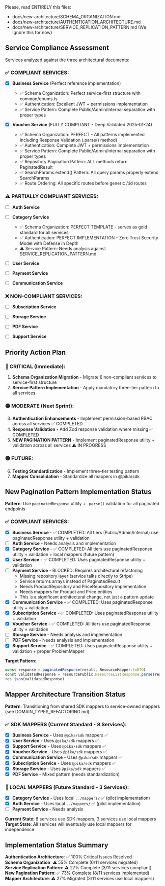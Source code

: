 Please, read ENTIRELY this files:

- docs/new-architecture/SCHEMA_ORGANIZATION.md
- docs/new-architecture/AUTHENTICATION_ARCHITECTURE.md
- docs/new-architecture/SERVICE_REPLICATION_PATTERN.md (We ignore this for now)

## Service Compliance Assessment

Services analyzed against the three architectural documents:

### ✅ COMPLIANT SERVICES:

- [x] **Business Service** (Perfect reference implementation)
  - ✅ Schema Organization: Perfect service-first structure with common/enums.ts
  - ✅ Authentication: Excellent JWT + permissions implementation
  - ✅ Service Pattern: Complete Public/Admin/Internal separation with proper types

- [x] **Voucher Service** (FULLY COMPLIANT - Deep Validated 2025-01-24)
  - ✅ Schema Organization: PERFECT - All patterns implemented including Response Validation (.parse() method)
  - ✅ Authentication: Complete JWT + permissions implementation
  - ✅ Service Pattern: Complete Public/Admin/Internal separation with proper types
  - ✅ Repository Pagination Pattern: ALL methods return PaginatedResult<T>
  - ✅ SearchParams.extend() Pattern: All query params properly extend SearchParams
  - ✅ Route Ordering: All specific routes before generic /:id routes

### ⚠️ PARTIALLY COMPLIANT SERVICES:

- [ ] **Auth Service**

- [ ] **Category Service**
  - ✅ Schema Organization: PERFECT TEMPLATE - serves as gold standard for all services
  - ✅ Authentication: PERFECT IMPLEMENTATION - Zero Trust Security Model with Defense in Depth
  - ⚠️ Service Pattern: Needs analysis against SERVICE_REPLICATION_PATTERN.md

- [ ] **User Service**

- [ ] **Payment Service**

- [ ] **Communication Service**

### ❌ NON-COMPLIANT SERVICES:

- [ ] **Subscription Service**

- [ ] **Storage Service**

- [ ] **PDF Service**

- [ ] **Support Service**

## Priority Action Plan

### 🔴 CRITICAL (Immediate):

1. **Schema Organization Migration** - Migrate 6 non-compliant services to service-first structure
2. **Service Pattern Implementation** - Apply mandatory three-tier pattern to all services

### 🟡 MODERATE (Next Sprint):

3. **Authentication Enhancements** - Implement permission-based RBAC across all services ✅ COMPLETED
4. **Response Validation** - Add Zod response validation where missing ✅ COMPLETED
5. **NEW PAGINATION PATTERN** - Implement paginatedResponse utility + validation across all services ⚠️ IN PROGRESS

### 🟢 FUTURE:

6. **Testing Standardization** - Implement three-tier testing pattern
7. **Mapper Consolidation** - Standardize all mappers in @pika/sdk

## New Pagination Pattern Implementation Status

**Pattern**: Use `paginatedResponse` utility + `.parse()` validation for all paginated endpoints

### ✅ COMPLIANT SERVICES:
- [x] **Business Service** - ✅ COMPLETED: All tiers (Public/Admin/Internal) use paginatedResponse utility + validation
- [ ] **Auth Service** - Needs analysis and implementation  
- [x] **Category Service** - ✅ COMPLETED: All tiers use paginatedResponse utility + validation + local mappers (future pattern)
- [x] **User Service** - ✅ COMPLETED: Uses paginatedResponse utility + validation
- [ ] **Payment Service** - BLOCKED: Requires architectural refactoring
  - Missing repository layer (service talks directly to Stripe)
  - Service returns arrays instead of PaginatedResult<T>
  - Needs ProductRepository and PriceRepository implementation
  - Needs mappers for Product and Price entities
  - This is a significant architectural change, not just a pattern update
- [x] **Communication Service** - ✅ COMPLETED: Uses paginatedResponse utility + validation
- [x] **Subscription Service** - ✅ COMPLETED: Uses paginatedResponse utility + validation
- [x] **Voucher Service** - ✅ COMPLETED: All tiers use paginatedResponse utility + validation  
- [ ] **Storage Service** - Needs analysis and implementation
- [ ] **PDF Service** - Needs analysis and implementation
- [x] **Support Service** - ✅ COMPLETED: Uses paginatedResponse utility + validation + proper ProblemMapper

**Target Pattern**: 
```typescript
const response = paginatedResponse(result, ResourceMapper.toDTO)
const validatedResponse = resourcePublic.ResourceListResponse.parse(response)
res.json(validatedResponse)
```

## Mapper Architecture Transition Status

**Pattern**: Transitioning from shared SDK mappers to service-owned mappers (see DOMAIN_TYPES_REFACTORING.md)

### ✅ SDK MAPPERS (Current Standard - 8 Services):
- [x] **Business Service** - Uses `@pika/sdk` mappers ✅
- [x] **User Service** - Uses `@pika/sdk` mappers ✅ 
- [x] **Support Service** - Uses `@pika/sdk` mappers ✅
- [x] **Voucher Service** - Uses `@pika/sdk` mappers ✅
- [x] **Communication Service** - Uses `@pika/sdk` mappers ✅
- [x] **Subscription Service** - Uses `@pika/sdk` mappers ✅
- [x] **Storage Service** - Uses `@pika/sdk` mappers ✅
- [x] **PDF Service** - Mixed pattern (needs standardization)

### 🔄 LOCAL MAPPERS (Future Standard - 3 Services):
- [x] **Category Service** - Uses local `../mappers/` ✅ (pilot implementation)
- [x] **Auth Service** - Uses local `../mappers/` ✅ (pilot implementation)
- [ ] **Payment Service** - Needs analysis

**Current State**: 8 services use SDK mappers, 3 services use local mappers
**Target State**: All services will eventually use local mappers for independence

## Implementation Status Summary

**Authentication Architecture**: ✅ 100% Critical Issues Resolved  
**Schema Organization**: ⚠️ 55% Complete (6/11 services migrated)  
**Service Replication Pattern**: ⚠️ 27% Complete (3/11 services compliant)  
**New Pagination Pattern**: ✅ 73% Complete (8/11 services implemented)
**Mapper Architecture**: ⚠️ 27% Migrated (3/11 services use local mappers)
